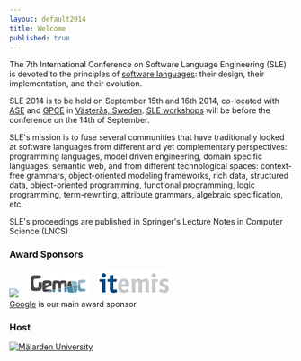 ```yaml
---
layout: default2014
title: Welcome
published: true
---
```


The 7th International Conference on Software Language Engineering (SLE) is devoted to the principles of [software languages](http://en.wikipedia.org/wiki/Software_language): their design, their implementation, and their evolution. 

SLE 2014 is to be held on September 15th and 16th 2014, co-located with [ASE](http://ase2014.org/) and [GPCE](http://program-transformation.org/GPCE14) in [Västerås, Sweden](http://goo.gl/maps/W2COv). [SLE workshops](http://www.sleconf.org/2014/Workshops.html) will be before the conference on the 14th of September.

SLE's mission is to fuse several communities that have traditionally looked at software languages from different and yet complementary perspectives: programming languages, model driven engineering, domain specific languages, semantic web, and from different technological spaces: context-free grammars, object-oriented modeling frameworks, rich data, structured data, object-oriented programming, functional programming, logic programming, term-rewriting, attribute grammars, algebraic specification, etc.

SLE's proceedings are published in Springer's Lecture Notes in Computer Science (LNCS)

### Award Sponsors

<a href="http://www.google.com/about/company"><img src="http://www.google.com/images/logos/google_logo_41.png"/></a> &nbsp;&nbsp;
<a href="http://www.gemoc.org"><img src="/assets/2014/images/sle/gemoc-logo.jpg" alt="GEMOC initiative" width="110px" /></a>  &nbsp;&nbsp;
<a href="http://www.itemis.com"><img src="/assets/2014/images/sle/itemis-logo.gif" alt="itemis"/></a><br>
[Google](http://www.google.com/about/company/) is our main award sponsor 

### Host

<a href="http://www.mdh.se/"><img src="http://ase2014.org/pics/MDH-logo-en.png" alt="M&auml;larden University" width="150px" ></a>